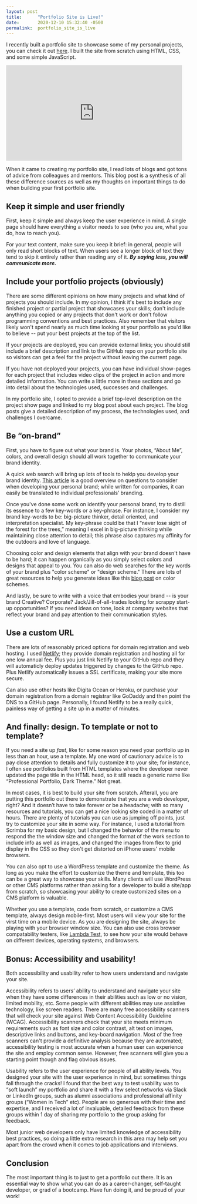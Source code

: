 ```yaml
---
layout: post
title:      "Portfolio Site is Live!"
date:       2020-12-10 15:32:40 -0500
permalink:  portfolio_site_is_live
---
```



I recently built a portfolio site to showcase some of my personal projects, you can check it out [here](https://www.leonorcolbert.com). I built the site from scratch using HTML, CSS, and some simple JavaScript.

<iframe src="https://giphy.com/embed/ytbg9ZKXhD6lw7ebRV" width="480" height="260" frameBorder="0" class="giphy-embed" allowFullScreen></iframe>

When it came to creating my portfolio site, I read lots of blogs and got tons of advice from colleagues and mentors. This blog post is a synthesis of all these difference sources as well as my thoughts on important things to do when building your first portfolio site.

## Keep it simple and user friendly

First, keep it simple and always keep the user experience in mind. A single page should have everything a visitor needs to see (who you are, what you do, how to reach you).

For your text content, make sure you keep it brief: in general, people will only read short blocks of text. When users see a longer block of text they tend to skip it entirely rather than reading any of it. ***By saying less, you will communicate more.***


## Include your portfolio projects (obviously)

There are some different opinions on how many projects and what kind of projects you should include. In my opinion, I think it's best to include any finished project or partial project that showcases your skills; don't include anything you copied or any projects that don't work or don't follow programming conventions and best practices. Also remember that visitors likely won't spend nearly as much time looking at your portfolio as you'd like to believe -- put your best projects at the top of the list.

If your projects are deployed, you can provide external links; you should still include a brief description and link to the GitHub repo on your portfolio site so visitors can get a feel for the project without leaving the current page.

If you have not deployed your projects, you can have individual show-pages for each project that includes video clips of the project in action and more detailed information. You can write a little more in these sections and go into detail  about the technologies used, successes and challenges.

In my portfolio site, I opted to provide a brief top-level description on the project show page and linked to my blog post about each project. The blog posts give a detailed description of my process, the technologies used, and challenges I overcame.


## Be “on-brand”

First, you have to figure out what your brand is. Your photos, “About Me”, colors, and overall design should all work together to communicate your brand identity.

A quick web search will bring up lots of tools to heklp you develop your brand identity. [This article](https://fabrikbrands.com/how-to-create-a-brand-identity/) is a good overview on questions to consider when developing your personal brand; while written for companies, it can easily be translated to individual professionals’ branding.

Once you've done some work on identify your personal brand, try to distill its essence to a few key-words or a key-phrase. For instance, I consider my brand key-words to be: big-picture thinker, detail oriented, and interpretation specialist. My key-phrase could be that I “never lose sight of the forest for the trees,” meaning I excel in big-picture thinking while maintaining close attention to detail; this phrase also captures my affinity for the outdoors and love of language.

Choosing color and design elements that align with your brand doesn't have to be hard; it can happen organically as you simply select colors and designs that appeal to you. You can also do web searches for the key words of your brand plus "color scheme" or "design scheme." There are lots of great resources to help you generate ideas like this [blog post](https://visme.co/blog/website-color-schemes/) on color schemes.

And lastly, be sure to write with a voice that embodies your brand -- is your brand Creative? Corporate? Jack/Jill-of-all-trades looking for scrappy start-up opportunities? If you need ideas on tone, look at company websites that reflect your brand and pay attention to their communication styles.


## Use a custom URL

There are lots of reasonably priced options for domain registration and web hosting. I used [Netlify](https://www.netlify.com/); they provide domain registration and hosting all for one low annual fee. Plus you just link Netlify to your GitHub repo and they will automaticly deploy updates triggered by changes to the GitHub repo. Plus Netlify automatically issues a SSL certificate, making your site more secure.

Can also use other hosts like Digita Ocean or Heroku, or purchase your domain registration from a domain registrar like GoDaddy and then point the DNS to a GitHub page. Personally, I found Netlify to be a really quick, painless way of getting a site up in a matter of minutes. 

## And finally: design. To template or not to template?

If you need a site up *fast*, like for some reason you need your portfolio up in less than an hour, use a template. My one word of cautionary advice is to pay close attention to details and fully customize it to your site; for instance, I often see portfolios built from HTML templates where the developer never updated the page title in the HTML head, so it still reads a generic name like “Professional Portfolio, Dark Theme.” Not great.

In most cases, it is best to build your site from scratch. Afterall, you are putting this portfolio out there to demonstrate that you are a web developer, right? And it doesn’t have to take forever or be a headache; with so many resources and tutorials, you can get a nice looking site coded in a matter of hours. There are plenty of tutorials you can use as jumping off points, just try to customize your site in some way. For instance, I used a tutorial from Scrimba for my basic design, but I changed the behavior of the menu to respond the the window size and changed the format of the work section to include info as well as images, and changed the images from flex to grid display in the CSS so they don't get distorted on iPhone users' mobile browsers.

You can also opt to use a WordPress template and customize the theme. As long as you make the effort to customize the theme and template, this too can be a great way to showcase your skills. Many clients will use WordPress or other CMS platforms rather than asking for a developer to build a site/app from scratch, so showcasing your ability to create customized sites on a CMS platform is valuable.

Whether you use a template, code from scratch, or customize a CMS template, always design mobile-first. Most users will view your site for the virst time on a mobile device. As you are designing the site, always be playing with your browser window size. You can also use cross browser compatability testers, like [Lambda Test](https://www.lambdatest.com/), to see how your site would behave on different devices, operating systems, and browsers.


## Bonus: Accessibility and usability!
Both accessibility and usability refer to how users understand and navigate your site.

Accessibility refers to users’ ability to understand and navigate your site when they have some differences in their abilities such as low or no vision, limited mobility, etc. Some people with different abilities may use assistive technology, like screen readers. There are many free accessibility scanners that will check your site against Web Content Accessibility Guideline (WCAG). Accessibility scanners check that your site meets minimum requirements such as font size and color contrast, alt text on images, descriptive links and buttons, and key-board navigation. Most of the free scanners can't provide a definitive analysis because they are automated; accessibility testing is most accurate when a human user can experience the site and employ common sense. However, free scanners will give you a starting point though and flag obvious issues.

Usability refers to the user experience for people of all ability levels. You designed your site with the user experience in mind, but sometimes things fall through the cracks! I found that the best way to test usability was to “soft launch” my portfolio and share it with a few select networks via Slack or LinkedIn groups, such as alumni associations and professional affinity groups (“Women in Tech” etc). People are so generous with their time and expertise, and I received a lot of invaluable, detailed feedback from these groups within 1 day of sharing my portfolio to the group asking for feedback.

Most junior web developers only have limited knowledge of accessibility best practices, so doing a little extra research in this area may help set you apart from the crowd when it comes to job applications and interviews.


## Conclusion

The most important thing is to just to get a portfolio out there. It is an essential way to show what you can do as a career-changer, self-taught developer, or grad of a bootcamp. Have fun doing it, and be proud of your work!

